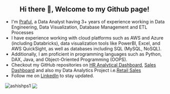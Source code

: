 <h2 align="center">Hi there 👋, Welcome to my Github page!</h2>
<ul>
  <li>I'm <a href = "https://ashishps.com/">Praful</a>, a Data Analyst having 3+ years of experience working in Data Engineering, Data Visualization, Database Management and ETL Processes</li>
  <li>I have experience working with cloud platforms such as AWS and Azure (including Databricks), data visualization tools like PowerBI, Excel, and AWS QuickSight, as well as databases including SQL (MySQL, NoSQL). </li>
  <li>Additionally, I am proficient in programming languages such as Python, DAX, Java, and Object-Oriented Programming (OOPS).</li>
  <li>Checkout my GitHub repositories on <a href = "https://github.com/pspraful07/HR_Analytics_Dashboard.git">HR Analytical Dashboard</a>, <a href = 
  "https://github.com/pspraful07/Sales_Dashboard.git">Sales Dashboard</a> and also my Data Analytics Project i.e.<a href = "https://databricks-prod-cloudfront.cloud.databricks.com/public/4027ec902e239c93eaaa8714f173bcfc/382062556546401/1594206840475661/1172297277613745/latest.html">Retail Sales </a></li>
  <li>Follow me on <a href="https://www.linkedin.com/in/praful-sakhargade-913076183/">LinkedIn</a> to stay updated.</li>
</ul>

<p>&nbsp;<img align="center" src="https://github-readme-stats.vercel.app/api?username=pspraful07&show_icons=true&locale=en" alt="ashishps1" />
<img align="center" src="https://github-readme-stats.vercel.app/api/top-langs/?username=pspraful07&layout=compact&hide_border=true&&langs_count=10&show_icons=true&theme=transparent" />
</p>
